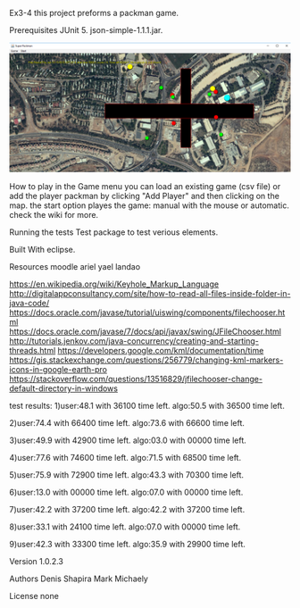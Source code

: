 Ex3-4
this project preforms a packman game.

Prerequisites
JUnit 5.
json-simple-1.1.1.jar.

![alt text](https://github.com/aripash/Super-Packman/blob/master/Capture.PNG)

How to play
in the Game menu you can load an existing game (csv file)
or add the player packman by clicking "Add Player" and then clicking on the map.
the start option playes the game:
manual with the mouse or automatic.
check the wiki for more.

Running the tests
Test package to test verious elements.

Built With
eclipse.

Resources
moodle ariel yael landao    

https://en.wikipedia.org/wiki/Keyhole_Markup_Language
http://digitalappconsultancy.com/site/how-to-read-all-files-inside-folder-in-java-code/
https://docs.oracle.com/javase/tutorial/uiswing/components/filechooser.html
https://docs.oracle.com/javase/7/docs/api/javax/swing/JFileChooser.html
http://tutorials.jenkov.com/java-concurrency/creating-and-starting-threads.html
https://developers.google.com/kml/documentation/time
https://gis.stackexchange.com/questions/256779/changing-kml-markers-icons-in-google-earth-pro
https://stackoverflow.com/questions/13516829/jfilechooser-change-default-directory-in-windows

test results:
1)user:48.1 with 36100 time left. algo:50.5 with 36500 time left.

2)user:74.4 with 66400 time left. algo:73.6 with 66600 time left.

3)user:49.9 with 42900 time left. algo:03.0 with 00000 time left.

4)user:77.6 with 74600 time left. algo:71.5 with 68500 time left.

5)user:75.9 with 72900 time left. algo:43.3 with 70300 time left.

6)user:13.0 with 00000 time left. algo:07.0 with 00000 time left.

7)user:42.2 with 37200 time left. algo:42.2 with 37200 time left.

8)user:33.1 with 24100 time left. algo:07.0 with 00000 time left.

9)user:42.3 with 33300 time left. algo:35.9 with 29900 time left.

Version
1.0.2.3

Authors
Denis Shapira
Mark Michaely

License
none

